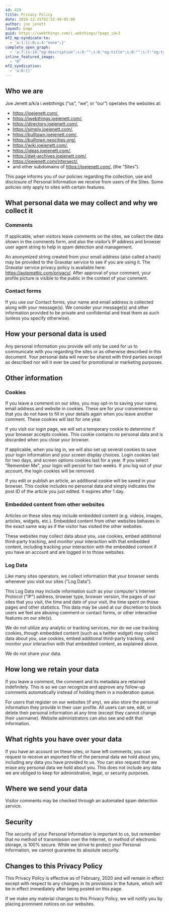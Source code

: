 ```yaml
---
id: 429
title: Privacy Policy
date: 2018-12-31T02:52:48-05:00
author: joe jenett
layout: page
guid: https://iwebthings.com/i.webthings/?page_id=3
mf2_mp-syndicate-to:
  - 'a:1:{i:0;s:4:"none";}'
complete_open_graph:
  - 'a:7:{s:14:"og:description";s:0:"";s:8:"og:title";s:0:"";s:7:"og:type";s:0:"";s:12:"twitter:card";s:7:"summary";s:15:"twitter:creator";s:0:"";s:19:"twitter:description";s:0:"";s:8:"og:image";s:0:"";}'
inline_featured_image:
  - "0"
mf2_syndication:
  - 'a:0:{}'
---
```

## Who we are
Joe Jenett a/k/a i.webthings (“us”, “we”, or “our”) operates the websites at:

  * <a href="https://joejenett.com/" class="url" rel="noopener noreferrer">https://joejenett.com/</a>,
  * <a href="https://iwebthings.joejenett.com/" class="url" rel="noopener noreferrer">https://iwebthings.joejenett.com/</a>,
  * <a href="https://directory.joejenett.com/" class="url" rel="noopener noreferrer">https://directory.joejenett.com/</a>,
  * <a href="https://simply.joejenett.com/" class="url" rel="noopener noreferrer">https://simply.joejenett.com/</a>,
  * <a href="https://bulltown.joejenett.com/" class="url" rel="noopener noreferrer">https://bulltown.joejenett.com/</a>,
  * <a href="https://bulltown.neocities.org/" class="url" rel="noopener noreferrer">https://bulltown.neocities.org/</a>,
  * <a href="https://wiki.joejenett.com/" class="url" rel="noopener noreferrer">https://wiki.joejenett.com/</a>,
  * <a href="https://joe.joejenett.com/" class="url" rel="noopener noreferrer">https://ideas.joejenett.com/</a>,
  * <a href="https://dwt-archives.joejenett.com/" class="url" rel="noopener noreferrer">https://dwt-archives.joejenett.com/</a>,
  * <a href="https://joejenett.com/intersect/" class="url" rel="noopener noreferrer">https://joejenett.com/intersect/</a>,
  * and other subdomains of <a href="https://joejenett.com/" class="url" rel="noopener noreferrer">https://joejenett.com/</a>, (the “Sites”).

This page informs you of our policies regarding the collection, use and disclosure of Personal Information we receive from users of the Sites. Some policies only apply to sites with certain features.

## What personal data we may collect and why we collect it

### Comments

If applicable, when visitors leave comments on the sites, we collect the data shown in the comments form, and also the visitor’s IP address and browser user agent string to help in spam detection and management.

An anonymized string created from your email address (also called a hash) may be provided to the Gravatar service to see if you are using it. The Gravatar service privacy policy is available here: <a href='https://automattic.com/privacy/' target='_blank' class='url' rel="noopener noreferrer">https://automattic.com/privacy/</a>. After approval of your comment, your profile picture is visible to the public in the context of your comment.

### Contact forms

If you use our Contact forms, your name and email address is collected along with your message(s). We consider your message(s) and other information provided to be private and confidential and treat them as such (unless you specify otherwise). 

## How your personal data is used

Any personal information you provide will only be used for us to communicate with you regarding the sites or as otherwise described in this document. Your personal data will never be shared with third parties except as described nor will it ever be used for promotional or marketing purposes.

## Other information

### Cookies

If you leave a comment on our sites, you may opt-in to saving your name, email address and website in cookies. These are for your convenience so that you do not have to fill in your details again when you leave another comment. These cookies will last for one year.

If you visit our login page, we will set a temporary cookie to determine if your browser accepts cookies. This cookie contains no personal data and is discarded when you close your browser.

If applicable, when you log in, we will also set up several cookies to save your login information and your screen display choices. Login cookies last for two days, and screen options cookies last for a year. If you select "Remember Me", your login will persist for two weeks. If you log out of your account, the login cookies will be removed.

If you edit or publish an article, an additional cookie will be saved in your browser. This cookie includes no personal data and simply indicates the post ID of the article you just edited. It expires after 1 day.

### Embedded content from other websites

Articles on these sites may include embedded content (e.g. videos, images, articles, widgets, etc.). Embedded content from other websites behaves in the exact same way as if the visitor has visited the other websites.

These websites may collect data about you, use cookies, embed additional third-party tracking, and monitor your interaction with that embedded content, including tracking your interaction with the embedded content if you have an account and are logged in to those websites.

### Log Data

Like many sites operators, we collect information that your browser sends whenever you visit our sites ("Log Data"). 

This Log Data may include information such as your computer's Internet Protocol ("IP") address, browser type, browser version, the pages of our sites that you visit, the time and date of your visit, the time spent on those pages and other statistics. This data may be used at our discretion to block users we feel are abusing comment or contact forms, or other interactive features on our site(s). 

We do not utilize any analytic or tracking services, nor do we use tracking cookies, though embedded content (such as a twitter widget) may collect data about you, use cookies, embed additional third-party tracking, and monitor your interaction with that embedded content, as explained above.

We do not share your data.

## How long we retain your data

If you leave a comment, the comment and its metadata are retained indefinitely. This is so we can recognize and approve any follow-up comments automatically instead of holding them in a moderation queue.

For users that register on our websites (if any), we also store the personal information they provide in their user profile. All users can see, edit, or delete their personal information at any time (except they cannot change their username). Website administrators can also see and edit that information.

## What rights you have over your data

If you have an account on these sites, or have left comments, you can request to receive an exported file of the personal data we hold about you, including any data you have provided to us. You can also request that we erase any personal data we hold about you. This does not include any data we are obliged to keep for administrative, legal, or security purposes.

## Where we send your data

Visitor comments may be checked through an automated spam detection service.

## Security

The security of your Personal Information is important to us, but remember that no method of transmission over the Internet, or method of electronic storage, is 100% secure. While we strive to protect your Personal Information, we cannot guarantee its absolute security. 

## Changes to this Privacy Policy

This Privacy Policy is effective as of ​February, 2020​ and will remain in effect except with respect to any changes in its provisions in the future, which will be in effect immediately after being posted on this page. 

If we make any material changes to this Privacy Policy, we will notify you by placing prominent notices on our websites.